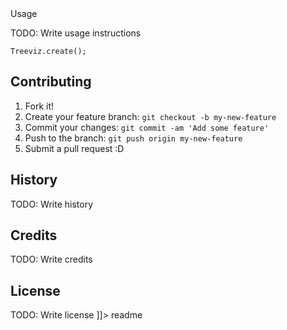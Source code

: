 <snippet>
  <content><![CDATA[
# ${1:Project Name}
TODO: Write a project description
## Installation
TODO: Describe the installation process
`npm install Treeviz`

## Usage
TODO: Write usage instructions

`Treeviz.create();`
## Contributing
1. Fork it!
2. Create your feature branch: `git checkout -b my-new-feature`
3. Commit your changes: `git commit -am 'Add some feature'`
4. Push to the branch: `git push origin my-new-feature`
5. Submit a pull request :D
## History
TODO: Write history
## Credits
TODO: Write credits
## License
TODO: Write license
]]></content>
  <tabTrigger>readme</tabTrigger>
</snippet>
